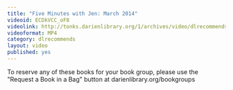```yaml
---
title: "Five Minutes with Jen: March 2014"
videoid: ECDkVCC_oF8
videolink: http://tonks.darienlibrary.org/1/archives/video/dlrecommends/20140318_five_minutes_jen.mp4
videoformat: MP4
category: dlrecommends
layout: video
published: yes
---
```


To reserve any of these books for your book group, please use the "Request a Book in a Bag" button at darienlibrary.org/bookgroups